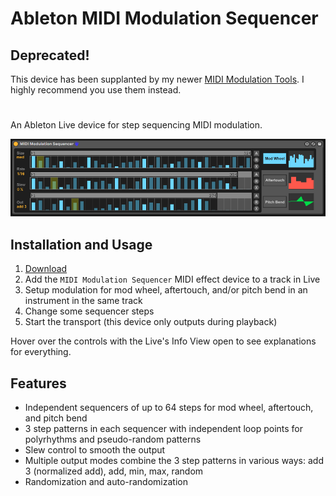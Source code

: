 # Ableton MIDI Modulation Sequencer

## Deprecated!

This device has been supplanted by my newer [MIDI Modulation Tools](https://github.com/adamjmurray/ableton-midi-modulation-tools). I highly recommend you use them instead.

#

An Ableton Live device for step sequencing MIDI modulation.

![screenshot](./screenshot.png)

## Installation and Usage
1. [Download](https://github.com/adamjmurray/ableton-midi-modulation-sequencer/raw/master/releases/MIDI%20Modulation%20Sequencer%201.0.amxd)
2. Add the `MIDI Modulation Sequencer` MIDI effect device to a track in Live
3. Setup modulation for mod wheel, aftertouch, and/or pitch bend in an instrument in the same track
4. Change some sequencer steps
5. Start the transport (this device only outputs during playback)

Hover over the controls with the Live's Info View open to see explanations for everything.

## Features
* Independent sequencers of up to 64 steps for mod wheel, aftertouch, and pitch bend
* 3 step patterns in each sequencer with independent loop points for polyrhythms and pseudo-random patterns
* Slew control to smooth the output
* Multiple output modes combine the 3 step patterns in various ways: add 3 (normalized add), add, min, max, random
* Randomization and auto-randomization
